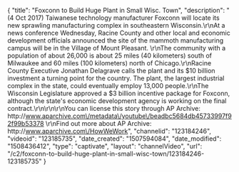 {
    "title": "Foxconn to Build Huge Plant in Small Wisc. Town",
    "description": "(4 Oct 2017) Taiwanese technology manufacturer Foxconn will locate its new sprawling manufacturing complex in southeastern Wisconsin.\r\nAt a news conference Wednesday, Racine County and other local and economic development officials announced the site of the mammoth manufacturing campus will be in the Village of Mount Pleasant. \r\nThe community with a population of about 26,000 is about 25 miles (40 kilometers) south of Milwaukee and 60 miles (100 kilometers) north of Chicago.\r\nRacine County Executive Jonathan Delagrave calls the plant and its $10 billion investment a turning point for the country. The plant, the largest industrial complex in the state, could eventually employ 13,000 people.\r\nThe Wisconsin Legislature approved a $3 billion incentive package for Foxconn, although the state's economic development agency is working on the final contract.\r\n\r\n\r\nYou can license this story through AP Archive: http:\/\/www.aparchive.com\/metadata\/youtube\/beadbc5684db45733997f92f99b53378 \r\nFind out more about AP Archive: http:\/\/www.aparchive.com\/HowWeWork",
    "channelid": "123184246",
    "videoid": "123185735",
    "date_created": "1507594084",
    "date_modified": "1508436412",
    "type": "captivate",
    "layout": "channelVideo",
    "url": "\/c2\/foxconn-to-build-huge-plant-in-small-wisc-town\/123184246-123185735"
}